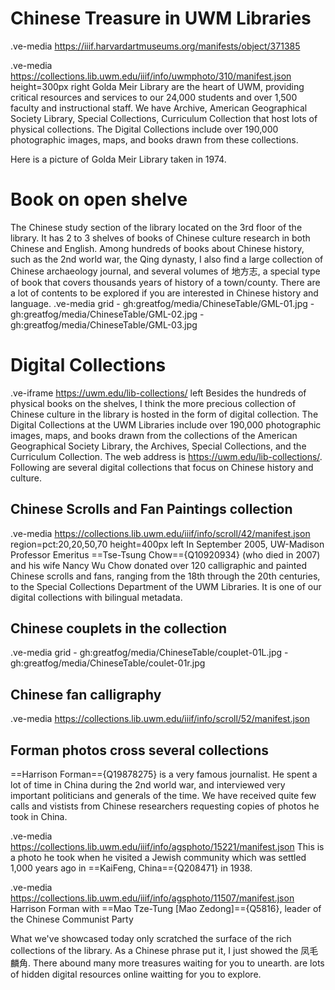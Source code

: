 
# Chinese Treasure in UWM Libraries 
.ve-media https://iiif.harvardartmuseums.org/manifests/object/371385

.ve-media https://collections.lib.uwm.edu/iiif/info/uwmphoto/310/manifest.json height=300px right
Golda Meir Library are the heart of UWM, providing critical resources and services to our 24,000 students and over 1,500 faculty and instructional staff. We have Archive,  American Geographical Society Library, Special Collections, Curriculum Collection that host lots of physical collections. The Digital Collections include over 190,000 photographic images, maps, and books drawn from these collections.   

Here is a picture of Golda Meir Library taken in 1974. 




# Book on open shelve 
The Chinese study section of the library located on the 3rd floor of the library. It has 2 to 3 shelves of books of Chinese culture research in both Chinese and English. Among hundreds of books about Chinese history, such as the 2nd world war, the Qing dynasty, I also find a large collection of Chinese archaeology journal, and several volumes of 地方志, a special type of book that covers thousands years of history of a town/county. There are a lot of contents to be explored if you are interested in Chinese history and language.
.ve-media grid 
    - gh:greatfog/media/ChineseTable/GML-01.jpg
    - gh:greatfog/media/ChineseTable/GML-02.jpg
    - gh:greatfog/media/ChineseTable/GML-03.jpg
    
# Digital Collections 
.ve-iframe https://uwm.edu/lib-collections/ left
Besides the hundreds of physical books on the shelves, I think the more precious collection of Chinese culture in the library is hosted in the form of digital collection. The Digital Collections at the UWM Libraries include over 190,000 photographic images, maps, and books drawn from the collections of the American Geographical Society Library, the Archives, Special Collections, and the Curriculum Collection. The web address is  https://uwm.edu/lib-collections/. Following are several digital collections that focus on Chinese history and culture.

## Chinese Scrolls and Fan Paintings collection 
.ve-media https://collections.lib.uwm.edu/iiif/info/scroll/42/manifest.json region=pct:20,20,50,70 height=400px left
In September 2005, UW-Madison Professor Emeritus ==Tse-Tsung Chow=={Q10920934} (who died in 2007) and his wife Nancy Wu Chow donated over 120 calligraphic and painted Chinese scrolls and fans, ranging from the 18th through the 20th centuries, to the Special Collections Department of the UWM Libraries. It is one of our digital collections with bilingual metadata.  

## Chinese couplets in the collection 
.ve-media grid
    - gh:greatfog/media/ChineseTable/couplet-01L.jpg 
    - gh:greatfog/media/ChineseTable/coulet-01r.jpg 

## Chinese fan calligraphy
.ve-media https://collections.lib.uwm.edu/iiif/info/scroll/52/manifest.json
    
## Forman photos cross several collections      
==Harrison Forman=={Q19878275} is a very famous journalist. He spent a lot of time in China during the 2nd world war, and interviewed very important politicians and generals of the time. We have received quite few calls and vistists from Chinese researchers requesting copies of photos he took in China.

.ve-media  https://collections.lib.uwm.edu/iiif/info/agsphoto/15221/manifest.json
This is a photo he took when he visited a Jewish community which was settled 1,000 years ago in ==KaiFeng, China=={Q208471} in 1938. 

.ve-media  https://collections.lib.uwm.edu/iiif/info/agsphoto/11507/manifest.json
Harrison Forman with ==Mao Tze-Tung [Mao Zedong]=={Q5816}, leader of the Chinese Communist Party

What we've showcased today only scratched the surface of the rich collections of the library. As a Chinese phrase put it, I just showed the 凤毛麟角. There abound many more treasures waiting for you to unearth.  are lots of hidden digital resources online waitting for you to explore. 